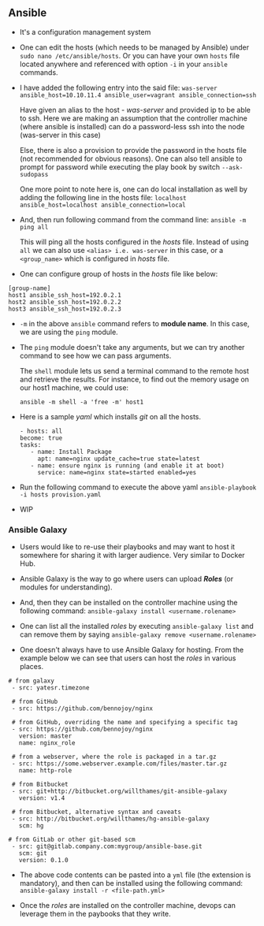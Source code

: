 ## Ansible

* It's a configuration management system

* One can edit the hosts (which needs to be managed by Ansible) under `sudo nano /etc/ansible/hosts`. Or you can have your own `hosts` file located anywhere and referenced with option `-i` in your `ansible` commands.

* I have added the following entry into the said file:
`was-server ansible_host=10.10.11.4 ansible_user=vagrant ansible_connection=ssh`

  Have given an alias to the host - *was-server* and provided ip to be able to ssh. Here we are making an assumption that the controller machine (where ansible is installed) can do a password-less ssh into the node (was-server in this case)

  Else, there is also a provision to provide the password in the hosts file (not recommended for obvious reasons).
  One can also tell ansible to prompt for password while executing the play book by switch `--ask-sudopass`

  One more point to note here is, one can do local installation as well by adding the following line in the hosts file:
  `localhost ansible_host=localhost ansible_connection=local`

* And, then run following command from the command line:
  `ansible -m ping all`

  This will ping all the hosts configured in the *hosts* file. Instead of using `all` we can also use `<alias> i.e. was-server` in this case, or a `<group_name>` which is configured in *hosts* file.

* One can configure group of hosts in the *hosts* file like below:
```
[group-name]
host1 ansible_ssh_host=192.0.2.1
host2 ansible_ssh_host=192.0.2.2
host3 ansible_ssh_host=192.0.2.3
```

* `-m` in the above `ansible` command refers to **module name**. In this case, we are using the `ping` module.

* The `ping` module doesn't take any arguments, but we can try another command to see how we can pass arguments.

  The `shell` module lets us send a terminal command to the remote host and retrieve the results. For instance, to find out the memory usage on our host1 machine, we could use:

  `ansible -m shell -a 'free -m' host1`

* Here is a sample *yaml* which installs *git* on all the hosts.

  ```
  - hosts: all
  become: true
  tasks:
     - name: Install Package
       apt: name=nginx update_cache=true state=latest
     - name: ensure nginx is running (and enable it at boot)
       service: name=nginx state=started enabled=yes
  ```

* Run the following command to execute the above yaml
  `ansible-playbook -i hosts provision.yaml`

* WIP

### Ansible Galaxy

* Users would like to re-use their playbooks and may want to host it somewhere for sharing it with larger audience. Very similar to Docker Hub.

* Ansible Galaxy is the way to go where users can upload ***Roles*** (or modules for understanding).

* And, then they can be installed on the controller machine using the following command:
`ansible-galaxy install <username.rolename>`

* One can list all the installed *roles* by executing `ansible-galaxy list` and can remove them by saying `ansible-galaxy remove <username.rolename>`

* One doesn't always have to use Ansible Galaxy for hosting. From the example below we can see that users can host the *roles* in various places.

```
# from galaxy
 - src: yatesr.timezone

 # from GitHub
 - src: https://github.com/bennojoy/nginx

 # from GitHub, overriding the name and specifying a specific tag
 - src: https://github.com/bennojoy/nginx
   version: master
   name: nginx_role

 # from a webserver, where the role is packaged in a tar.gz
 - src: https://some.webserver.example.com/files/master.tar.gz
   name: http-role

 # from Bitbucket
 - src: git+http://bitbucket.org/willthames/git-ansible-galaxy
   version: v1.4

 # from Bitbucket, alternative syntax and caveats
 - src: http://bitbucket.org/willthames/hg-ansible-galaxy
   scm: hg

# from GitLab or other git-based scm
 - src: git@gitlab.company.com:mygroup/ansible-base.git
   scm: git
   version: 0.1.0
```

* The above code contents can be pasted into a `yml` file (the extension is mandatory), and then can be installed using the following command:
`ansible-galaxy install -r <file-path.yml>`

* Once the *roles* are installed on the controller machine, devops can leverage them in the paybooks that they write.
